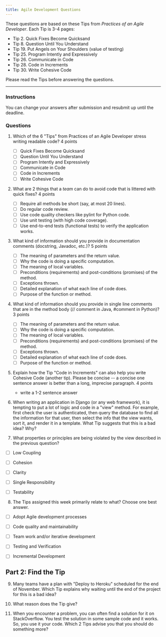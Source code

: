 ```yaml
---
title: Agile Development Questions
---
```


These questions are based on these Tips from *Practices of an Agile Developer*. Each Tip is 3-4 pages:
   - Tip 2. Quick Fixes Become Quicksand
   - Tip 8. Question Until You Understand
   - Tip 19. Put Angels on Your Shoulders (value of testing)
   - Tip 25. Program Intently and Expressively
   - Tip 26. Communicate in Code
   - Tip 28. Code in Increments
   - Tip 30. Write Cohesive Code

Please read the Tips before answering the questions.

---

### Instructions

You can change your answers after submission and resubmit up until the deadline.

### Questions

1. Which of the 6 "Tips" from Practices of an Agile Developer stress writing readable code?  4 points
   - [ ] Quick Fixes Become Quicksand
   - [ ] Question Until You Understand
   - [ ] Program Intently and Expressively
   - [ ] Communicate in Code
   - [ ] Code in Increments
   - [ ] Write Cohesive Code

2. What are 2 things that a *team* can do to avoid code that is littered with quick fixes?  4 points
   - [ ] Require all methods be short (say, at most 20 lines).
   - [ ] Do regular code review.
   - [ ] Use code quality checkers like pylint for Python code.
   - [ ] Use unit testing (with high code coverage).
   - [ ] Use end-to-end tests (functional tests) to verify the application works.

3. What kind of information should you provide in documentation comments (docstring, Javadoc, etc.)?  5 points
   - [ ] The meaning of parameters and the return value.
   - [ ] Why the code is doing a specific computation.
   - [ ] The meaning of local variables.
   - [ ] Preconditions (requirements) and post-conditions (promises) of the method.
   - [ ] Exceptions thrown.
   - [ ] Detailed explanation of what each line of code does.
   - [ ] Purpose of the function or method.

4. What kind of information should you provide in single line comments that are in the method body (// comment in Java, #comment in Python)?  3 points
   - [ ] The meaning of parameters and the return value.
   - [ ] Why the code is doing a specific computation.
   - [ ] The meaning of local variables.
   - [ ] Preconditions (requirements) and post-conditions (promises) of the method.
   - [ ] Exceptions thrown.
   - [ ] Detailed explanation of what each line of code does.
   - [ ] Purpose of the function or method.

5. Explain how the Tip "Code in Increments" can also help you write Cohesive Code (another tip). Please be concise -- a concise one sentence answer is better than a long, imprecise paragraph.  4 points

   - write a 1-2 sentence answer

6. When writing an application in Django (or any web framework), it is tempting to put a lot of logic and code in a "view" method.  For example, first check the user is authenticated, then query the database to find all the information for that user, then select the info that the view wants, sort it, and render it in a template.  What Tip suggests that this is a bad idea?  Why?

7. What properties or principles are being violated by the view described in the previous question?
  - [ ] Low Coupling
  - [ ] Cohesion
  - [ ] Clarity
  - [ ] Single Responsibility
  - [ ] Testability


8. The Tips assigned this week primarily relate to what? Choose one best answer.
  - [ ] Adopt Agile development processes
  - [ ] Code quality and maintainability
  - [ ] Team work and/or iterative development
  - [ ] Testing and Verification
  - [ ] Incremental Development


## Part 2: Find the Tip

9. Many teams have a plan with "Deploy to Heroku" scheduled for the end of November.  Which Tip explains why waiting until the end of the project for this is a bad idea?

10. What reason does the Tip give?

11. When you encounter a problem, you can often find a solution for it on StackOverflow.  You test the solution in some sample code and it works.  So, you use it your code.  Which 2 Tips advise you that you should do something more?


